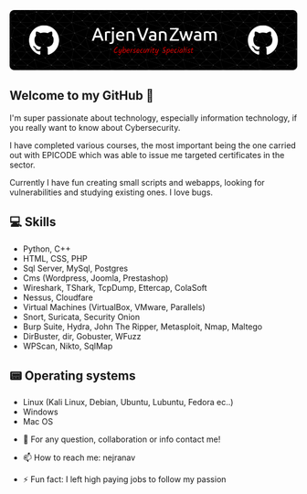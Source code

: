![Header](./github-header-image.png)

## Welcome to my GitHub 👋
I'm super passionate about technology, especially information technology, if you really want to know about Cybersecurity.

I have completed various courses, the most important being the one carried out with EPICODE which was able to issue me targeted certificates in the sector.

Currently I have fun creating small scripts and webapps, looking for vulnerabilities and studying existing ones. I love bugs.

## 💻 Skills

+ Python, C++
+ HTML, CSS, PHP
+ Sql Server, MySql, Postgres
+ Cms (Wordpress, Joomla, Prestashop)
+ Wireshark, TShark, TcpDump, Ettercap, ColaSoft
+ Nessus, Cloudfare
+ Virtual Machines (VirtualBox, VMware, Parallels)
+ Snort, Suricata, Security Onion
+ Burp Suite, Hydra, John The Ripper, Metasploit, Nmap, Maltego
+ DirBuster, dir, Gobuster, WFuzz
+ WPScan, Nikto, SqlMap


## 📟 Operating systems
+ Linux (Kali Linux, Debian, Ubuntu, Lubuntu, Fedora ec..)
+ Windows
+ Mac OS



- 💬 For any question, collaboration or info contact me!
- 📫 How to reach me: nejranav

- ⚡ Fun fact: I left high paying jobs to follow my passion

